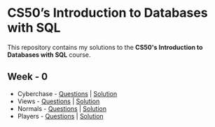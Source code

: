 # CS50’s Introduction to Databases with SQL
This repository contains my solutions to the **CS50's Introduction to Databases with SQL** course.

## Week - 0
- Cyberchase - [Questions](https://cs50.harvard.edu/sql/2024/psets/0/cyberchase/) | [Solution](https://github.com/swethasridhar0509/CS50-SQL/tree/main/Week0/cyberchase)
- Views      - [Questions](https://cs50.harvard.edu/sql/2024/psets/0/views/) | [Solution](https://github.com/swethasridhar0509/CS50-SQL/tree/main/Week0/views)
- Normals    - [Questions](https://cs50.harvard.edu/sql/2024/psets/0/normals/) | [Solution](https://github.com/swethasridhar0509/CS50-SQL/tree/main/Week0/normals)
- Players    - [Questions](https://cs50.harvard.edu/sql/2024/psets/0/players/) | [Solution](https://github.com/swethasridhar0509/CS50-SQL/tree/main/Week0/players)


